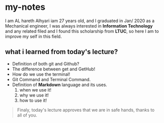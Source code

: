 # my-notes

I am AL hareth Alhyari iam 27 years old, and I graduated in Jan/ 2020 as a Mechanical engineer, I was always interested in **Information Technology** and any related filed and I found this scholarship from **LTUC**, so here I am to improve my self in this field.

## what i learned from today's lecture?

- Definition of both git and Github?
- The difference between get and GetHub!
- How do we use the terminal!
- Git Command and Terminal Command.
- Definition of **Markdown** language and its uses.
    1. when we use it!
    2. why we use it!
    3. how to use it!

> Finaly, today's lecture approves that we are in safe hands, thanks to all of you.
